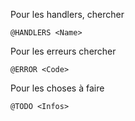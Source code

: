 Pour les handlers, chercher

``@HANDLERS <Name>``

Pour les erreurs chercher

``@ERROR <Code>``

Pour les choses à faire

``@TODO <Infos>``